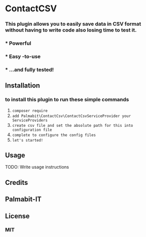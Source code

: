 # ContactCSV

### This plugin allows you to easily save data in CSV format without having to write code also losing time to test it.
###     *   Powerful
###     *   Easy -to-use
###     *   ...and fully tested!

## Installation

### to install this plugin to run these simple commands

1. `composer require`
2. `add Palmabit\ContactCsv\ContactCsvServiceProvider your ServiceProviders`
3. `create csv file and set the absolute path for this into configuration file`
4. `complete to configure the config files`
5. `let's started!`

## Usage

TODO: Write usage instructions

## Credits

## Palmabit-IT

## License

### MIT